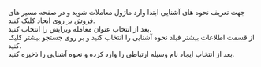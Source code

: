 <p>جهت تعریف نحوه های آشنایی ابتدا وارد ماژول معاملات شوید و در صفحه مسیر های فروش بر روی ایجاد کلیک کنید.<br>بعد از انتخاب عنوان معامله ویرایش را انتخاب کنید.<br>از قسمت اطلاعات بیشتر فیلد نحوه آشنایی را انتخاب کنید و بر روی جستجو بیشتر کلیک کنید.<br>بعد از انتخاب ایجاد نام وسیله ارتباطی را وارد کرده و نحوه آشنایی را ذخیره کنید.</p>
